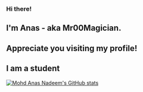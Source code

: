 ###                                                       Hi there! 
##                                              I'm Anas - aka Mr00Magician. 
##                                          Appreciate you visiting my profile! 

## I am a student


[![Mohd Anas Nadeem's GitHub stats](https://github-readme-stats.vercel.app/api?username=Mr00Magician&show_icons=true&hide_border=true)](https://github.com/anuraghazra/github-readme-stats)
